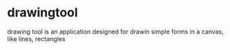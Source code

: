 # drawingtool
drawing tool is an application designed for drawin simple forms in a canvas, like lines, rectangles
